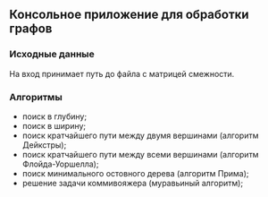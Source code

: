 ## Консольное приложение для обработки графов

### Исходные данные
На вход принимает путь до файла с матрицей смежности.

### Алгоритмы
- поиск в глубину;
- поиск в ширину;
- поиск кратчайшего пути между двумя вершинами (алгоритм Дейкстры);
- поиск кратчайшего пути между всеми вершинами (алгоритм Флойда-Уоршелла);
- поиск минимального остовного дерева (алгоритм Прима);
- решение задачи коммивояжера (муравьиный алгоритм);
